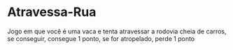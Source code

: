 # Atravessa-Rua
Jogo em que você é uma vaca e tenta atravessar a rodovia cheia de carros, se conseguir, consegue 1 ponto, se for atropelado, perde 1 ponto
